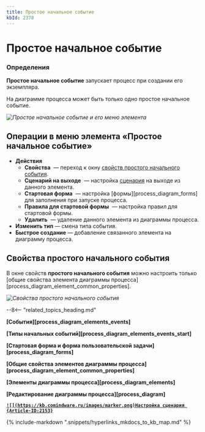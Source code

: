```yaml
---
title: Простое начальное событие
kbId: 2378
---
```


# Простое начальное событие

### Определения

**Простое начальное событие** запускает процесс при создании его экземпляра.

На диаграмме процесса может быть только одно простое начальное событие.

_![Простое начальное событие и его меню элемента](https://kb.comindware.ru/assets/none_start_event.png)_

## Операции в меню элемента «Простое начальное событие»

- **Действия**
    - **Свойства** *‌* — переход к окну [свойств простого начального события](#mcetoc_1h28l9f6u1).
    - **Сценарий на выходе** *‌* — настройка [сценария](https://kb.comindware.ru/article.php?id=2153) на выходе из данного элемента.
    - **Стартовая форма** *‌* — настройка [формы][process_diagram_forms] для заполнения при запуске процесса.
    - **Правила для стартовой формы** *‌* — настройка правил для стартовой формы.
    - **Удалить** *‌* — удаление данного элемента из диаграммы процесса.
- **Изменить тип** — смена типа события.
- **Быстрое создание** — добавление связанного элемента на диаграмму процесса.

## Свойства простого начального события

В окне свойств **простого начального события** можно настроить только [общие свойства элемента диаграммы процесса][process_diagram_element_common_properties].

_![Свойства простого начального события](https://kb.comindware.ru/assets/none_start_event_general_properties.png)_

--8<-- "related_topics_heading.md"

**[События][process_diagram_elements_events]**

**[Типы начальных событий][process_diagram_elements_events_start]**

**[Стартовая форма и форма пользовательской задачи][process_diagram_forms]**

**[Общие свойства элементов диаграммы процесса][process_diagram_element_common_properties]**

**[Элементы диаграммы процесса][process_diagram_elements]**

**[Редактирование диаграммы процесса][process_diagram]**

**[`![](https://kb.comindware.ru/images/marker.png)Настройка сценария {Article-ID:2153}`](https://kb.comindware.ru/article.php?id=2153)**

{% include-markdown ".snippets/hyperlinks_mkdocs_to_kb_map.md" %}
